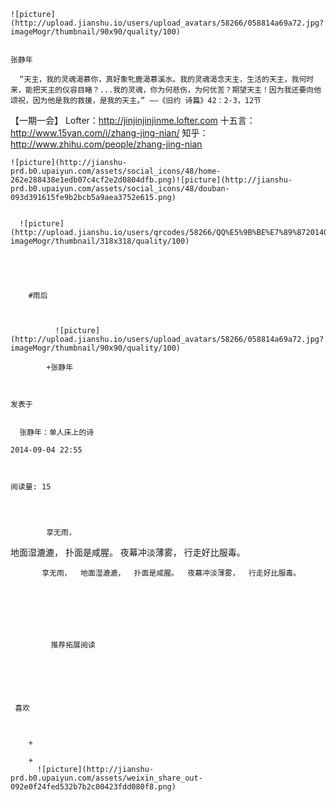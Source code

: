 
    
  
    ![picture](http://upload.jianshu.io/users/upload_avatars/58266/058814a69a72.jpg?imageMogr/thumbnail/90x90/quality/100)
    

    张静年
  
      “天主，我的灵魂渴慕你，真好象牝鹿渴慕溪水。我的灵魂渴念天主，生活的天主，我何时来，能把天主的仪容目睹？...我的灵魂，你为何悲伤，为何忧苦？期望天主！因为我还要向他颂祝，因为他是我的救援，是我的天主。” ——《旧约 诗篇》42：2-3，12节 
【一期一会】
Lofter：http://jinjinjinjinme.lofter.com
十五言：http://www.15yan.com/i/zhang-jing-nian/
知乎：http://www.zhihu.com/people/zhang-jing-nian


  
  
    ![picture](http://jianshu-prd.b0.upaiyun.com/assets/social_icons/48/home-262e288438e1edb07c4cf2e2d0804dfb.png)![picture](http://jianshu-prd.b0.upaiyun.com/assets/social_icons/48/douban-093d391615fe9b2bcb5a9aea3752e615.png)
  
    
      ![picture](http://upload.jianshu.io/users/qrcodes/58266/QQ%E5%9B%BE%E7%89%8720140806205724.jpg?imageMogr/thumbnail/318x318/quality/100)
    


    
      
        #雨后
        
          
            
              ![picture](http://upload.jianshu.io/users/upload_avatars/58266/058814a69a72.jpg?imageMogr/thumbnail/90x90/quality/100)
            
            +张静年
        
        
    
    发表于 

    
      张静年：单人床上的诗

    2014-09-04 22:55

    

    阅读量: 15
  


        
            享无雨，
  地面湿漉漉，
  扑面是咸腥。
  夜幕冲淡薄雾，
  行走好比服毒。

        
           享无雨，  地面湿漉漉，  扑面是咸腥。  夜幕冲淡薄雾，  行走好比服毒。 
      
    
    
      
      
      
          
             推荐拓展阅读
        
      
    
    
      
          
     喜欢

      
      
        +
                  
        +
          ![picture](http://jianshu-prd.b0.upaiyun.com/assets/weixin_share_out-092e0f24fed532b7b2c00423fdd080f8.png)
        
      
    
  



